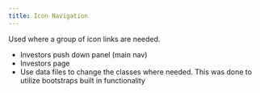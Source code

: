 ```yaml
---
title: Icon Navigation
---
```


Used where a group of icon links are needed.

- Investors push down panel (main nav)
- Investors page
- Use data files to change the classes where needed. This was done to utilize bootstraps built in functionality
